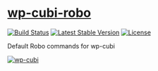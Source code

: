 # [wp-cubi-robo](https://github.com/globalis-ms/wp-cubi-robo)

[![Build Status](https://travis-ci.com/globalis-ms/wp-cubi-robo.svg?branch=master)](https://travis-ci.org/globalis-ms/wp-cubi-robo)
[![Latest Stable Version](https://poser.pugx.org/globalis/wp-cubi-robo/v/stable)](https://packagist.org/packages/globalis/wp-cubi-robo)
[![License](https://poser.pugx.org/globalis/wp-cubi-robo/license)](https://github.com/globalis-ms/wp-cubi-robo/blob/master/LICENSE.md)

Default Robo commands for wp-cubi

[![wp-cubi](https://github.com/globalis-ms/wp-cubi/raw/master/.resources/wp-cubi-500x175.jpg)](https://github.com/globalis-ms/wp-cubi/)
